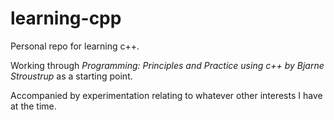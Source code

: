# learning-cpp

Personal repo for learning c++.

Working through *Programming: Principles and Practice using c++ by Bjarne Stroustrup* as a starting point.

Accompanied by experimentation relating to whatever other interests I have at the time. 
